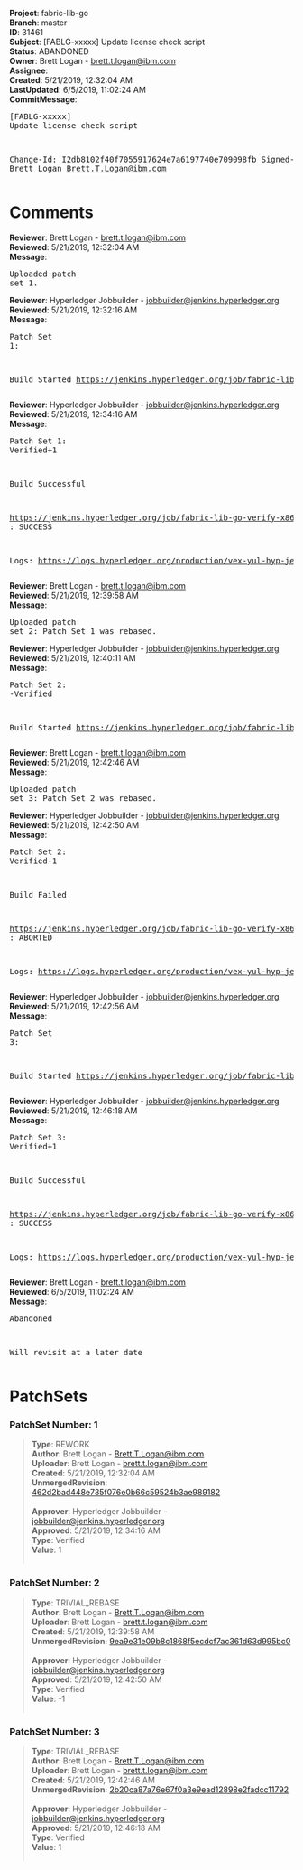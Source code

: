 <strong>Project</strong>: fabric-lib-go<br><strong>Branch</strong>: master<br><strong>ID</strong>: 31461<br><strong>Subject</strong>: [FABLG-xxxxx] Update license check script<br><strong>Status</strong>: ABANDONED<br><strong>Owner</strong>: Brett Logan - brett.t.logan@ibm.com<br><strong>Assignee</strong>:<br><strong>Created</strong>: 5/21/2019, 12:32:04 AM<br><strong>LastUpdated</strong>: 6/5/2019, 11:02:24 AM<br><strong>CommitMessage</strong>:<br><pre>[FABLG-xxxxx] Update license check script

Change-Id: I2db8102f40f7055917624e7a6197740e709098fb
Signed-off-by: Brett Logan <Brett.T.Logan@ibm.com>
</pre><h1>Comments</h1><strong>Reviewer</strong>: Brett Logan - brett.t.logan@ibm.com<br><strong>Reviewed</strong>: 5/21/2019, 12:32:04 AM<br><strong>Message</strong>: <pre>Uploaded patch set 1.</pre><strong>Reviewer</strong>: Hyperledger Jobbuilder - jobbuilder@jenkins.hyperledger.org<br><strong>Reviewed</strong>: 5/21/2019, 12:32:16 AM<br><strong>Message</strong>: <pre>Patch Set 1:

Build Started https://jenkins.hyperledger.org/job/fabric-lib-go-verify-x86_64/26/</pre><strong>Reviewer</strong>: Hyperledger Jobbuilder - jobbuilder@jenkins.hyperledger.org<br><strong>Reviewed</strong>: 5/21/2019, 12:34:16 AM<br><strong>Message</strong>: <pre>Patch Set 1: Verified+1

Build Successful 

https://jenkins.hyperledger.org/job/fabric-lib-go-verify-x86_64/26/ : SUCCESS

Logs: https://logs.hyperledger.org/production/vex-yul-hyp-jenkins-3/fabric-lib-go-verify-x86_64/26</pre><strong>Reviewer</strong>: Brett Logan - brett.t.logan@ibm.com<br><strong>Reviewed</strong>: 5/21/2019, 12:39:58 AM<br><strong>Message</strong>: <pre>Uploaded patch set 2: Patch Set 1 was rebased.</pre><strong>Reviewer</strong>: Hyperledger Jobbuilder - jobbuilder@jenkins.hyperledger.org<br><strong>Reviewed</strong>: 5/21/2019, 12:40:11 AM<br><strong>Message</strong>: <pre>Patch Set 2: -Verified

Build Started https://jenkins.hyperledger.org/job/fabric-lib-go-verify-x86_64/30/</pre><strong>Reviewer</strong>: Brett Logan - brett.t.logan@ibm.com<br><strong>Reviewed</strong>: 5/21/2019, 12:42:46 AM<br><strong>Message</strong>: <pre>Uploaded patch set 3: Patch Set 2 was rebased.</pre><strong>Reviewer</strong>: Hyperledger Jobbuilder - jobbuilder@jenkins.hyperledger.org<br><strong>Reviewed</strong>: 5/21/2019, 12:42:50 AM<br><strong>Message</strong>: <pre>Patch Set 2: Verified-1

Build Failed 

https://jenkins.hyperledger.org/job/fabric-lib-go-verify-x86_64/30/ : ABORTED

Logs: https://logs.hyperledger.org/production/vex-yul-hyp-jenkins-3/fabric-lib-go-verify-x86_64/30</pre><strong>Reviewer</strong>: Hyperledger Jobbuilder - jobbuilder@jenkins.hyperledger.org<br><strong>Reviewed</strong>: 5/21/2019, 12:42:56 AM<br><strong>Message</strong>: <pre>Patch Set 3:

Build Started https://jenkins.hyperledger.org/job/fabric-lib-go-verify-x86_64/32/</pre><strong>Reviewer</strong>: Hyperledger Jobbuilder - jobbuilder@jenkins.hyperledger.org<br><strong>Reviewed</strong>: 5/21/2019, 12:46:18 AM<br><strong>Message</strong>: <pre>Patch Set 3: Verified+1

Build Successful 

https://jenkins.hyperledger.org/job/fabric-lib-go-verify-x86_64/32/ : SUCCESS

Logs: https://logs.hyperledger.org/production/vex-yul-hyp-jenkins-3/fabric-lib-go-verify-x86_64/32</pre><strong>Reviewer</strong>: Brett Logan - brett.t.logan@ibm.com<br><strong>Reviewed</strong>: 6/5/2019, 11:02:24 AM<br><strong>Message</strong>: <pre>Abandoned

Will revisit at a later date</pre><h1>PatchSets</h1><h3>PatchSet Number: 1</h3><blockquote><strong>Type</strong>: REWORK<br><strong>Author</strong>: Brett Logan - Brett.T.Logan@ibm.com<br><strong>Uploader</strong>: Brett Logan - brett.t.logan@ibm.com<br><strong>Created</strong>: 5/21/2019, 12:32:04 AM<br><strong>UnmergedRevision</strong>: [462d2bad448e735f076e0b66c59524b3ae989182](https://github.com/hyperledger-gerrit-archive/fabric-lib-go/commit/462d2bad448e735f076e0b66c59524b3ae989182)<br><br><strong>Approver</strong>: Hyperledger Jobbuilder - jobbuilder@jenkins.hyperledger.org<br><strong>Approved</strong>: 5/21/2019, 12:34:16 AM<br><strong>Type</strong>: Verified<br><strong>Value</strong>: 1<br><br></blockquote><h3>PatchSet Number: 2</h3><blockquote><strong>Type</strong>: TRIVIAL_REBASE<br><strong>Author</strong>: Brett Logan - Brett.T.Logan@ibm.com<br><strong>Uploader</strong>: Brett Logan - brett.t.logan@ibm.com<br><strong>Created</strong>: 5/21/2019, 12:39:58 AM<br><strong>UnmergedRevision</strong>: [9ea9e31e09b8c1868f5ecdcf7ac361d63d995bc0](https://github.com/hyperledger-gerrit-archive/fabric-lib-go/commit/9ea9e31e09b8c1868f5ecdcf7ac361d63d995bc0)<br><br><strong>Approver</strong>: Hyperledger Jobbuilder - jobbuilder@jenkins.hyperledger.org<br><strong>Approved</strong>: 5/21/2019, 12:42:50 AM<br><strong>Type</strong>: Verified<br><strong>Value</strong>: -1<br><br></blockquote><h3>PatchSet Number: 3</h3><blockquote><strong>Type</strong>: TRIVIAL_REBASE<br><strong>Author</strong>: Brett Logan - Brett.T.Logan@ibm.com<br><strong>Uploader</strong>: Brett Logan - brett.t.logan@ibm.com<br><strong>Created</strong>: 5/21/2019, 12:42:46 AM<br><strong>UnmergedRevision</strong>: [2b20ca87a76e67f0a3e9ead12898e2fadcc11792](https://github.com/hyperledger-gerrit-archive/fabric-lib-go/commit/2b20ca87a76e67f0a3e9ead12898e2fadcc11792)<br><br><strong>Approver</strong>: Hyperledger Jobbuilder - jobbuilder@jenkins.hyperledger.org<br><strong>Approved</strong>: 5/21/2019, 12:46:18 AM<br><strong>Type</strong>: Verified<br><strong>Value</strong>: 1<br><br></blockquote>